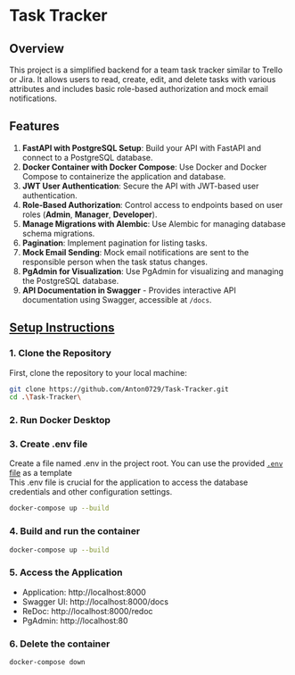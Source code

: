 # Task Tracker

## Overview

This project is a simplified backend for a team task tracker similar to Trello or Jira. 
It allows users to read, create, edit, and delete tasks with various attributes and includes basic role-based authorization and mock email notifications.


## Features
1. **FastAPI with PostgreSQL Setup**: Build your API with FastAPI and connect to a PostgreSQL database.
2. **Docker Container with Docker Compose**: Use Docker and Docker Compose to containerize the application and database.
3. **JWT User Authentication**: Secure the API with JWT-based user authentication.
4. **Role-Based Authorization**: Control access to endpoints based on user roles (**Admin**, **Manager**, **Developer**).
5. **Manage Migrations with Alembic**: Use Alembic for managing database schema migrations.
6. **Pagination**: Implement pagination for listing tasks.
7. **Mock Email Sending**: Mock email notifications are sent to the responsible person when the task status changes.
8. **PgAdmin for Visualization**: Use PgAdmin for visualizing and managing the PostgreSQL database.
9. **API Documentation in Swagger** - Provides interactive API documentation using Swagger, accessible at `/docs`.


## <ins> Setup Instructions

### 1. Clone the Repository

First, clone the repository to your local machine:

```bash
git clone https://github.com/Anton0729/Task-Tracker.git
cd .\Task-Tracker\
```

### 2. Run Docker Desktop

### 3. Create .env file
Create a file named .env in the project root. You can use the provided [`.env` file](https://drive.google.com/file/d/1Fx7mHVyf5BFTxNGd8sLfsZF7iL_6xWvN/view?usp=sharing)
  as a template \
This .env file is crucial for the application to access the database credentials and other configuration settings.
```bash
docker-compose up --build
```

### 4. Build and run the container
```bash
docker-compose up --build
```

### 5. Access the Application

- Application: http://localhost:8000
- Swagger UI: http://localhost:8000/docs
- ReDoc: http://localhost:8000/redoc
- PgAdmin: http://localhost:80


### 6. Delete the container
```bash
docker-compose down
```